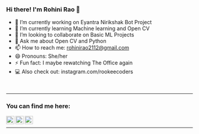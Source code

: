 ### Hi there! I'm Rohini Rao 👋

<!--
**iamakkkhil/iamakkkhil** is a ✨ _special_ ✨ repository because its `README.md` (this file) appears on your GitHub profile.

Here are some ideas to get you started:
-->

- 🔭 I’m currently working on Eyantra Nirikshak Bot Project
- 🌱 I’m currently learning Machine learning and Open CV
- 👯 I’m looking to collaborate on Basic ML Projects
- 💬 Ask me about Open CV and Python
- 📫 How to reach me: rohinirao2112@gmail.com
- 😄 Pronouns: She/her
- ⚡ Fun fact: I maybe rewatching The Office again
- :computer: Also check out: instagram.com/rookeecoders

<br />


---
### You can find me here:

[<img align="left" alt="RohiniRG | Linkedln" width="22px" src="https://cdn.jsdelivr.net/npm/simple-icons@v3/icons/linkedin.svg" />][linkedin]
[<img align="left" alt="RohiniRG | Linkedln" width="22px" src="https://cdn.jsdelivr.net/npm/simple-icons@v3/icons/twitter.svg" />][twitter]
[<img align="left" alt="RohiniRG | Instagram" width="22px" src="https://cdn.jsdelivr.net/npm/simple-icons@v3/icons/instagram.svg" />][instagram]

<br /> 

---


[linkedin]: https://www.linkedin.com/in/rohini-rao-39ab291a4/
[twitter]: https://twitter.com/rooohini_
[instagram]: https://www.instagram.com/shades_n_strokes__/
